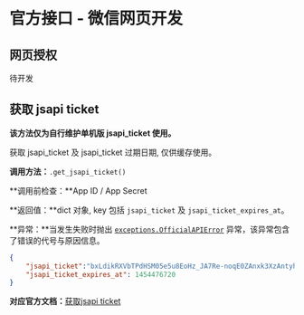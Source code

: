 # 官方接口 - 微信网页开发

## 网页授权

待开发

## 获取 jsapi ticket

**该方法仅为自行维护单机版 jsapi_ticket 使用。**

获取 jsapi_ticket 及 jsapi_ticket 过期日期, 仅供缓存使用。

**调用方法：**`.get_jsapi_ticket()`

**调用前检查：**App ID / App Secret

**返回值：**dict 对象, key 包括 `jsapi_ticket` 及 `jsapi_ticket_expires_at`。

**异常：**当发生失败时抛出 [`exceptions.OfficialAPIError`](/api/exception.md#officialapierror) 异常，该异常包含了错误的代号与原因信息。

```json
{
    "jsapi_ticket":"bxLdikRXVbTPdHSM05e5u8EoHz_JA7Re-noqE0ZAnxk3XzAntyhT4_k272aJ4LprCM68rVXv6DDydT7JW1Mwsw",
    "jsapi_ticket_expires_at": 1454476720
}
```

**对应官方文档：**[获取jsapi ticket](http://mp.weixin.qq.com/wiki/11/74ad127cc054f6b80759c40f77ec03db.html#.E8.8E.B7.E5.8F.96api_ticket)


